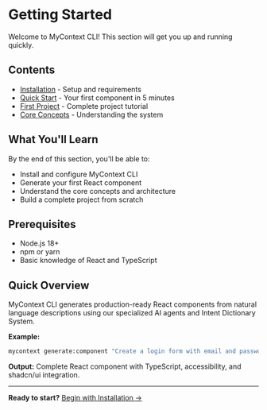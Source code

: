 # Getting Started

Welcome to MyContext CLI! This section will get you up and running quickly.

## Contents

- [Installation](installation.md) - Setup and requirements
- [Quick Start](quick-start.md) - Your first component in 5 minutes  
- [First Project](first-project.md) - Complete project tutorial
- [Core Concepts](core-concepts.md) - Understanding the system

## What You'll Learn

By the end of this section, you'll be able to:
- Install and configure MyContext CLI
- Generate your first React component
- Understand the core concepts and architecture
- Build a complete project from scratch

## Prerequisites

- Node.js 18+
- npm or yarn
- Basic knowledge of React and TypeScript

## Quick Overview

MyContext CLI generates production-ready React components from natural language descriptions using our specialized AI agents and Intent Dictionary System.

**Example:**
```bash
mycontext generate:component "Create a login form with email and password fields"
```

**Output:** Complete React component with TypeScript, accessibility, and shadcn/ui integration.

---

**Ready to start?** [Begin with Installation →](installation.md)
